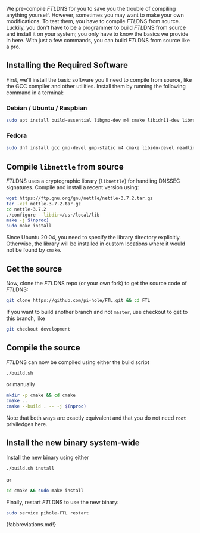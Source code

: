 We pre-compile *FTL*DNS for you to save you the trouble of compiling anything yourself. However, sometimes you may want to make your own modifications. To test them, you have to compile *FTL*DNS from source. Luckily, you don't have to be a programmer to build *FTL*DNS from source and install it on your system; you only have to know the basics we provide in here. With just a few commands, you can build *FTL*DNS from source like a pro.

## Installing the Required Software

First, we'll install the basic software you'll need to compile from source, like the GCC compiler and other utilities.
Install them by running the following command in a terminal:

### Debian / Ubuntu / Raspbian

```bash
sudo apt install build-essential libgmp-dev m4 cmake libidn11-dev libreadline-dev xxd
```

### Fedora

```bash
sudo dnf install gcc gmp-devel gmp-static m4 cmake libidn-devel readline-devel xxd
```

## Compile `libnettle` from source

*FTL*DNS uses a cryptographic library (`libnettle`) for handling DNSSEC signatures.
Compile and install a recent version using:

```bash
wget https://ftp.gnu.org/gnu/nettle/nettle-3.7.2.tar.gz
tar -xzf nettle-3.7.2.tar.gz
cd nettle-3.7.2
./configure --libdir=/usr/local/lib
make -j $(nproc)
sudo make install
```

Since Ubuntu 20.04, you need to specify the library directory explicitly. Otherwise, the library will be installed in custom locations where it would not be found by `cmake`.

## Get the source

Now, clone the *FTL*DNS repo (or your own fork) to get the source code of *FTL*DNS:

```bash
git clone https://github.com/pi-hole/FTL.git && cd FTL
```

If you want to build another branch and not `master`, use checkout to get to this branch, like

```bash
git checkout development
```

## Compile the source

*FTL*DNS can now be compiled using either the build script

```bash
./build.sh
```

or manually

```bash
mkdir -p cmake && cd cmake
cmake ..
cmake --build . -- -j $(nproc)
```

Note that both ways are exactly equivalent and that you do not need `root` priviledges here.

## Install the new binary system-wide

Install the new binary using either

```bash
./build.sh install
```

or

```bash
cd cmake && sudo make install
```

Finally, restart *FTL*DNS to use the new binary:

```bash
sudo service pihole-FTL restart
```

{!abbreviations.md!}
